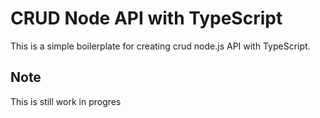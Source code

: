 # CRUD Node API with TypeScript

This is a simple boilerplate for creating crud node.js API with TypeScript.

## Note

This is still work in progres
